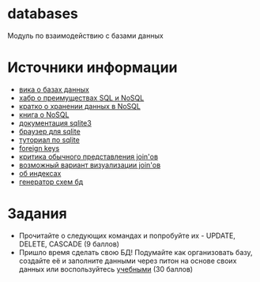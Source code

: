 # databases
Модуль по взаимодействию с базами данных


# Источники информации
* [вика о базах данных](https://en.wikipedia.org/wiki/Database)
* [хабр о преимуществах SQL и NoSQL](https://habr.com/ru/company/ruvds/blog/324936/)
* [кратко о хранении данных в NoSQL](https://medium.com/@zhenwu93/relational-vs-non-relational-databases-8336870da8bc)
* [книга о NoSQL](https://www.amazon.com/gp/product/0321826620?ie=UTF8&tag=martinfowlerc-20&linkCode=as2&camp=1789&creative=9325&creativeASIN=0321826620)
* [документация sqlite3](https://docs.python.org/3/library/sqlite3.html)
* [браузер для sqlite](https://sqlitebrowser.org/dl/)
* [туториал по sqlite](https://www.sqlitetutorial.net/)
* [foreign keys](https://www.sqlitetutorial.net/sqlite-foreign-key/)
* [критика обычного представления join'ов](https://habr.com/ru/post/448072/)
* [возможный вариант визуализации join'ов](https://habr.com/ru/post/450528/)
* [об индексах](https://www.sqlitetutorial.net/sqlite-index/)
* [генератор схем бд](https://dbdiagram.io/home)


# Задания
* Прочитайте о следующих командах и попробуйте их - UPDATE, DELETE, CASCADE (9 баллов)
* Пришло время сделать свою БД! Подумайте как организовать базу, создайте её
и заполните данными через питон на основе своих данных или воспользуйтесь [учебными](https://drive.google.com/open?id=1NWIT8Yn-GdgpBUfFO87dnIDQgmE5nj-j)
(30 баллов)
